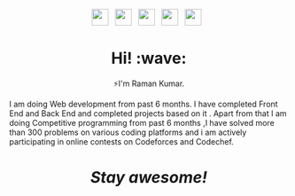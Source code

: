 <p align="center">
<a href="https://www.facebook.com/raman.raj.52012"><img height="30" src="https://github.com/stephenajulu/stephenajulu/blob/master/images/icons/facebook-square-brands.svg"></a>&nbsp;&nbsp;
<a href="https://www.instagram.com/rmnchoudhary_/"><img height="30" src="https://github.com/stephenajulu/stephenajulu/blob/master/images/icons/instagram-square-brands.svg"></a>&nbsp;&nbsp;
<a href="https://www.linkedin.com/in/raman-kumar-84127b1b4/"><img height="30" src="https://github.com/stephenajulu/stephenajulu/blob/master/images/icons/linkedin-brands.svg"></a>&nbsp;&nbsp;
<a href="https://github.com/rmn5124"><img height="30" src="https://github.com/stephenajulu/stephenajulu/blob/master/images/icons/github-square-brands.svg"></a>&nbsp;&nbsp;
<a href="mailto:rmn5124@gmail.com"><img height="30" src="https://github.com/stephenajulu/stephenajulu/blob/master/images/icons/envelope-square-solid.svg"></a>&nbsp;&nbsp;

</p>

<h1 align='center'> Hi! :wave:</h1>
<p align='center'>
⚡I'm Raman Kumar.
</p>
<p> I am doing Web development from past 6 months. I have completed
Front End and Back End and completed projects based on it . Apart
from that I am doing Competitive programming from past 6 months
,I have solved more than 300 problems on various coding platforms
and i am actively participating in online contests on Codeforces and
Codechef. </p>
<h1 align='center'><i>Stay awesome!</i></h1>
